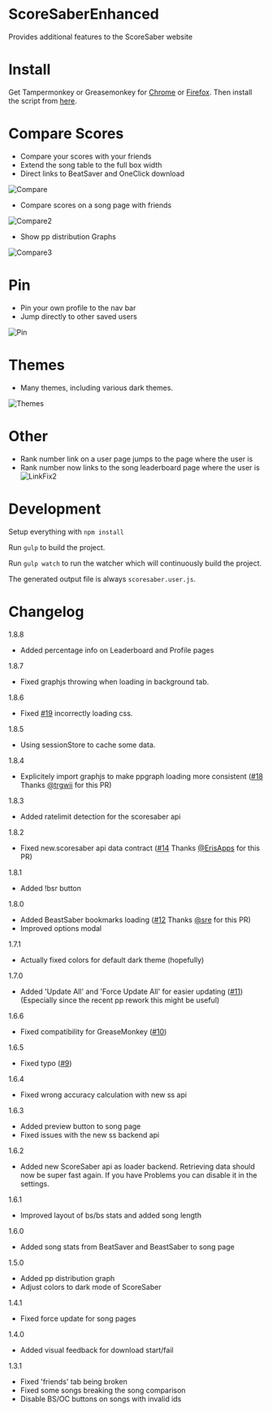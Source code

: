 # ScoreSaberEnhanced
Provides additional features to the ScoreSaber website

# Install
Get Tampermonkey or Greasemonkey for [Chrome](https://chrome.google.com/webstore/detail/tampermonkey/dhdgffkkebhmkfjojejmpbldmpobfkfo) or [Firefox](https://addons.mozilla.org/firefox/addon/tampermonkey/). Then install the script from [here](https://github.com/Splamy/ScoreSaberEnhanced/raw/master/scoresaber.user.js).

# Compare Scores
- Compare your scores with your friends
- Extend the song table to the full box width
- Direct links to BeatSaver and OneClick download

![Compare](https://i.imgur.com/3xy8FQo.png)

- Compare scores on a song page with friends

![Compare2](https://i.imgur.com/ZtCGEbx.png)

- Show pp distribution Graphs

![Compare3](https://i.imgur.com/KQNqWFg.png)

# Pin
- Pin your own profile to the nav bar
- Jump directly to other saved users

![Pin](https://i.imgur.com/2B0GLwi.png)

# Themes
- Many themes, including various dark themes.

![Themes](https://i.imgur.com/3Nso0TP.png)

# Other
- Rank number link on a user page jumps to the page where the user is
- Rank number now links to the song leaderboard page where the user is
![LinkFix2](https://i.imgur.com/U1quEKP.png)



# Development

Setup everything with `npm install`

Run `gulp` to build the project.

Run `gulp watch` to run the watcher which will continuously build the project.

The generated output file is always `scoresaber.user.js`.

# Changelog

1.8.8
 - Added percentage info on Leaderboard and Profile pages

1.8.7
 - Fixed graphjs throwing when loading in background tab.

1.8.6
 - Fixed [#19](https://github.com/Splamy/ScoreSaberEnhanced/issues/19) incorrectly loading css.

1.8.5
 - Using sessionStore to cache some data.

1.8.4
 - Explicitely import graphjs to make ppgraph loading more consistent ([#18](https://github.com/Splamy/ScoreSaberEnhanced/pull/18) Thanks [@trgwii](https://github.com/trgwii) for this PR)

1.8.3
 - Added ratelimit detection for the scoresaber api

1.8.2
 - Fixed new.scoresaber api data contract ([#14](https://github.com/Splamy/ScoreSaberEnhanced/pull/14) Thanks [@ErisApps](https://github.com/ErisApps) for this PR)

1.8.1
 - Added !bsr button

1.8.0
 - Added BeastSaber bookmarks loading ([#12](https://github.com/Splamy/ScoreSaberEnhanced/pull/12) Thanks [@sre](https://github.com/sre) for this PR)
 - Improved options modal

1.7.1
 - Actually fixed colors for default dark theme (hopefully)

1.7.0
 - Added 'Update All' and 'Force Update All' for easier updating ([#11](https://github.com/Splamy/ScoreSaberEnhanced/issues/11))  
   (Especially since the recent pp rework this might be useful)

1.6.6
 - Fixed compatibility for GreaseMonkey ([#10](https://github.com/Splamy/ScoreSaberEnhanced/issues/10))

1.6.5
 - Fixed typo ([#9](https://github.com/Splamy/ScoreSaberEnhanced/issues/9))

1.6.4
 - Fixed wrong accuracy calculation with new ss api

1.6.3
 - Added preview button to song page
 - Fixed issues with the new ss backend api

1.6.2
 - Added new ScoreSaber api as loader backend.
   Retrieving data should now be super fast again.
   If you have Problems you can disable it in the settings.

1.6.1
 - Improved layout of bs/bs stats and added song length

1.6.0
 - Added song stats from BeatSaver and BeastSaber to song page

1.5.0
 - Added pp distribution graph
 - Adjust colors to dark mode of ScoreSaber

1.4.1
 - Fixed force update for song pages

1.4.0
 - Added visual feedback for download start/fail

1.3.1
 - Fixed 'friends' tab being broken
 - Fixed some songs breaking the song comparison
 - Disable BS/OC buttons on songs with invalid ids
